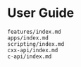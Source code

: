 # User Guide

```{toctree}
features/index.md
apps/index.md
scripting/index.md
cxx-api/index.md
c-api/index.md
```
